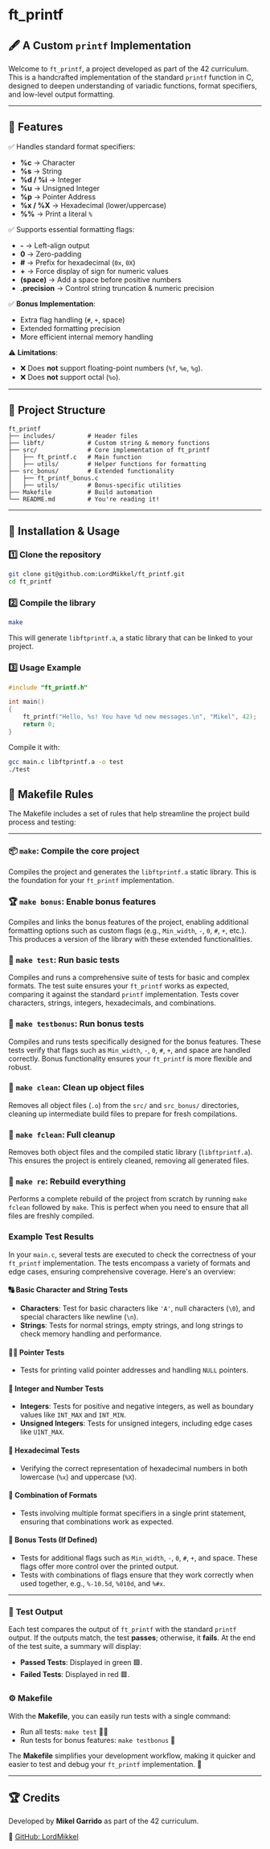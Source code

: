 # ft\_printf

## 🖋️ A Custom `printf` Implementation

Welcome to `ft_printf`, a project developed as part of the 42 curriculum. This is a handcrafted implementation of the standard `printf` function in C, designed to deepen understanding of variadic functions, format specifiers, and low-level output formatting.

---

## 🚀 Features

✅ Handles standard format specifiers:

- **%c** → Character
- **%s** → String
- **%d / %i** → Integer
- **%u** → Unsigned Integer
- **%p** → Pointer Address
- **%x / %X** → Hexadecimal (lower/uppercase)
- **%%** → Print a literal `%`

✅ Supports essential formatting flags:

- **-** → Left-align output
- **0** → Zero-padding
- **#** → Prefix for hexadecimal (`0x`, `0X`)
- **+** → Force display of sign for numeric values
- **(space)** → Add a space before positive numbers
- **.precision** → Control string truncation & numeric precision

✅ **Bonus Implementation**:

- Extra flag handling (`#`, `+`, space)
- Extended formatting precision
- More efficient internal memory handling

⚠️ **Limitations**:

- ❌ Does **not** support floating-point numbers (`%f`, `%e`, `%g`).
- ❌ Does **not** support octal (`%o`).

---

## 📂 Project Structure

```
ft_printf
├── includes/         # Header files
├── libft/            # Custom string & memory functions
├── src/              # Core implementation of ft_printf
│   ├── ft_printf.c   # Main function
│   ├── utils/        # Helper functions for formatting
├── src_bonus/        # Extended functionality
│   ├── ft_printf_bonus.c
│   ├── utils/        # Bonus-specific utilities
├── Makefile          # Build automation
└── README.md         # You're reading it!
```

---

## 🔧 Installation & Usage

### **1️⃣ Clone the repository**

```bash
git clone git@github.com:LordMikkel/ft_printf.git
cd ft_printf
```

### **2️⃣ Compile the library**

```bash
make
```

This will generate `libftprintf.a`, a static library that can be linked to your project.

### **3️⃣ Usage Example**

```c
#include "ft_printf.h"

int main()
{
    ft_printf("Hello, %s! You have %d new messages.\n", "Mikel", 42);
    return 0;
}
```

Compile it with:

```bash
gcc main.c libftprintf.a -o test
./test
```

## 🔨 Makefile Rules

The Makefile includes a set of rules that help streamline the project build process and testing:

---

### 📦 **`make`**: Compile the core project
Compiles the project and generates the `libftprintf.a` static library. This is the foundation for your `ft_printf` implementation.


### 🏆 **`make bonus`**: Enable bonus features
Compiles and links the bonus features of the project, enabling additional formatting options such as custom flags (e.g., `Min_width`, `-`, `0`, `#`, `+`, etc.). This produces a version of the library with these extended functionalities.


### 🧪 **`make test`**: Run basic tests
Compiles and runs a comprehensive suite of tests for basic and complex formats. The test suite ensures your `ft_printf` works as expected, comparing it against the standard `printf` implementation. Tests cover characters, strings, integers, hexadecimals, and combinations.


### 🧪 **`make testbonus`**: Run bonus tests
Compiles and runs tests specifically designed for the bonus features. These tests verify that flags such as `Min_width`, `-`, `0`, `#`, `+`, and space are handled correctly. Bonus functionality ensures your `ft_printf` is more flexible and robust.


### 🧹 **`make clean`**: Clean up object files
Removes all object files (`.o`) from the `src/` and `src_bonus/` directories, cleaning up intermediate build files to prepare for fresh compilations.


### 🧹 **`make fclean`**: Full cleanup
Removes both object files and the compiled static library (`libftprintf.a`). This ensures the project is entirely cleaned, removing all generated files.


### 🔄 **`make re`**: Rebuild everything
Performs a complete rebuild of the project from scratch by running `make fclean` followed by `make`. This is perfect when you need to ensure that all files are freshly compiled.


### Example Test Results

In your `main.c`, several tests are executed to check the correctness of your `ft_printf` implementation. The tests encompass a variety of formats and edge cases, ensuring comprehensive coverage. Here's an overview:


#### 🔠 **Basic Character and String Tests**
- **Characters**: Test for basic characters like `'A'`, null characters (`\0`), and special characters like newline (`\n`).
- **Strings**: Tests for normal strings, empty strings, and long strings to check memory handling and performance.


#### 🧑‍💻 **Pointer Tests**
- Tests for printing valid pointer addresses and handling `NULL` pointers.


#### 💯 **Integer and Number Tests**
- **Integers**: Tests for positive and negative integers, as well as boundary values like `INT_MAX` and `INT_MIN`.
- **Unsigned Integers**: Tests for unsigned integers, including edge cases like `UINT_MAX`.


#### 🔢 **Hexadecimal Tests**
- Verifying the correct representation of hexadecimal numbers in both lowercase (`%x`) and uppercase (`%X`).


#### 🔀 **Combination of Formats**
- Tests involving multiple format specifiers in a single print statement, ensuring that combinations work as expected.


#### 🎁 **Bonus Tests (If Defined)**
- Tests for additional flags such as `Min_width`, `-`, `0`, `#`, `+`, and space. These flags offer more control over the printed output.
- Tests with combinations of flags ensure that they work correctly when used together, e.g., `%-10.5d`, `%010d`, and `%#x`.

---

### 🧪 **Test Output**

Each test compares the output of `ft_printf` with the standard `printf` output. If the outputs match, the test **passes**; otherwise, it **fails**. At the end of the test suite, a summary will display:

- **Passed Tests**: Displayed in green 🟩.
- **Failed Tests**: Displayed in red 🟥.

### ⚙️ **Makefile**

With the **Makefile**, you can easily run tests with a single command:

- Run all tests: `make test` 🧑‍💻
- Run tests for bonus features: `make testbonus` 🎁

The **Makefile** simplifies your development workflow, making it quicker and easier to test and debug your `ft_printf` implementation. 🚀

---


## 🏆 Credits

Developed by **Mikel Garrido** as part of the 42 curriculum.

🔗 [GitHub: LordMikkel](https://github.com/LordMikkel)


